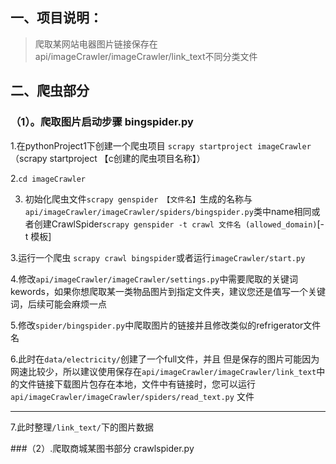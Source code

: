 ## 一、项目说明：
> 爬取某网站电器图片链接保存在api/imageCrawler/imageCrawler/link_text不同分类文件
## 二、爬虫部分
### （1）。爬取图片启动步骤 bingspider.py
1.在pythonProject1下创建一个爬虫项目 `scrapy startproject imageCrawler`（scrapy startproject 【c创建的爬虫项目名称】）

2.`cd imageCrawler`

3. 初始化爬虫文件`scrapy genspider 【文件名】`生成的名称与`api/imageCrawler/imageCrawler/spiders/bingspider.py`类中name相同或者创建CrawlSpider`scrapy genspider -t crawl 文件名 (allowed_domain)`[-t 模板]

3.运行一个爬虫 `scrapy crawl bingspider`或者运行`imageCrawler/start.py`

4.修改`api/imageCrawler/imageCrawler/settings.py`中需要爬取的关键词kewords，如果你想爬取某一类物品图片到指定文件夹，建议您还是值写一个关键词，后续可能会麻烦一点

5.修改`spider/bingspider.py`中爬取图片的链接并且修改类似的refrigerator文件名

6.此时在`data/electricity/`创建了一个full文件，并且 但是保存的图片可能因为网速比较少，所以建议使用保存在`api/imageCrawler/imageCrawler/link_text`中的文件链接下载图片包存在本地，文件中有链接时，您可以运行`api/imageCrawler/imageCrawler/spiders/read_text.py`
文件
***
7.此时整理`/link_text/`下的图片数据

###（2）.爬取商城某图书部分 crawlspider.py


